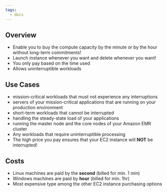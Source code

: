 ```yaml
---
tags:
  - docs
---
```



## Overview

- Enable you to buy the compute capacity by the minute or by the hour without long-term commitments!
- Launch instance whenever you want and delete whenever you want!
- You only pay based on the time used 
- Allows uninterruptible workloads

## Use Cases

- mission-critical workloads that must not experience any interruptions
- servers of your mission-critical applications that are running on your production environment
- short-term workloads that cannot be interrupted
- handling the steady-state load of your applications
- running the master node and the core nodes of your Amazon EMR cluster
- Any workloads that require uninterruptible processing
- The high price you pay ensures that your EC2 instance will **NOT** be interrupted!

## Costs

- Linux machines are paid by the **second** (billed for min. 1 min)
- Windows machines are paid by **hour** (billed for min. 1hr)
- Most expensive type among the other EC2 instance purchasing options


